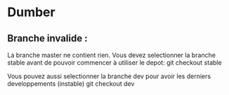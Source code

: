# Dumber

## Branche invalide :
La branche master ne contient rien. Vous devez selectionner la branche stable avant de pouvoir commencer à utiliser le depot:
	git checkout stable

Vous pouvez aussi selectionner la branche dev pour avoir les derniers developpements (instable)
	git checkout dev
